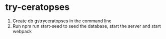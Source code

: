 # try-ceratopses

1. Create db gstryceratopses in the command line
2. Run npm run start-seed to seed the database, start the server and start webpack
